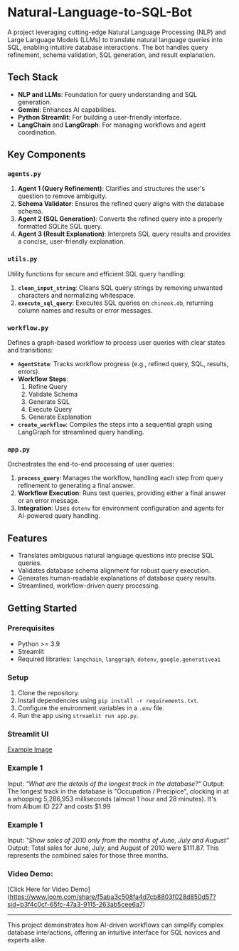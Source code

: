 # Natural-Language-to-SQL-Bot

A project leveraging cutting-edge Natural Language Processing (NLP) and Large Language Models (LLMs) to translate natural language queries into SQL, enabling intuitive database interactions. The bot handles query refinement, schema validation, SQL generation, and result explanation.

## Tech Stack
- **NLP and LLMs**: Foundation for query understanding and SQL generation.
- **Gemini**: Enhances AI capabilities.
- **Python Streamlit**: For building a user-friendly interface.
- **LangChain** and **LangGraph**: For managing workflows and agent coordination.
  
## Key Components

### `agents.py`
1. **Agent 1 (Query Refinement)**: Clarifies and structures the user's question to remove ambiguity.
2. **Schema Validator**: Ensures the refined query aligns with the database schema.
3. **Agent 2 (SQL Generation)**: Converts the refined query into a properly formatted SQLite SQL query.
4. **Agent 3 (Result Explanation)**: Interprets SQL query results and provides a concise, user-friendly explanation.

### `utils.py`
Utility functions for secure and efficient SQL query handling:
1. **`clean_input_string`**: Cleans SQL query strings by removing unwanted characters and normalizing whitespace.
2. **`execute_sql_query`**: Executes SQL queries on `chinook.db`, returning column names and results or error messages.

### `workflow.py`
Defines a graph-based workflow to process user queries with clear states and transitions:
- **`AgentState`**: Tracks workflow progress (e.g., refined query, SQL, results, errors).
- **Workflow Steps**:
  1. Refine Query
  2. Validate Schema
  3. Generate SQL
  4. Execute Query 
  5. Generate Explanation
- **`create_workflow`**: Compiles the steps into a sequential graph using LangGraph for streamlined query handling.

### `app.py`
Orchestrates the end-to-end processing of user queries:
1. **`process_query`**: Manages the workflow, handling each step from query refinement to generating a final answer.
2. **Workflow Execution**: Runs test queries, providing either a final answer or an error message.
3. **Integration**: Uses `dotenv` for environment configuration and agents for AI-powered query handling.

## Features
- Translates ambiguous natural language questions into precise SQL queries.
- Validates database schema alignment for robust query execution.
- Generates human-readable explanations of database query results.
- Streamlined, workflow-driven query processing.  

## Getting Started
### Prerequisites
- Python >= 3.9
- Streamlit
- Required libraries: `langchain`, `langgraph`, `dotenv`, `google.generativeai` 

### Setup
1. Clone the repository.
2. Install dependencies using `pip install -r requirements.txt`.
3. Configure the environment variables in a `.env` file.
4. Run the app using `streamlit run app.py`.

### Streamlit UI
[Example Image](https://github.com/RicardyC/Natural-Language-to-SQL-Bot/blob/main/Example.png)

### Example 1
Input: *"What are the details of the longest track in the database?"*
Output: The longest track in the database is "Occupation / Precipice", clocking in at a whopping 5,286,953 milliseconds (almost 1 hour and 28 minutes). It's from Album ID 227 and costs $1.99

### Example 1
Input: *"Show sales of 2010 only from the months of June, July and August"*
Output: Total sales for June, July, and August of 2010 were $111.87. This represents the combined sales for those three months.

### Video Demo:
[Click Here for Video Demo] (https://www.loom.com/share/f5aba3c508fa4d7cb8803f028d850d57?sid=b3f4c0cf-65fc-47a3-9115-263ab5cee6a7)


---

This project demonstrates how AI-driven workflows can simplify complex database interactions, offering an intuitive interface for SQL novices and experts alike.
